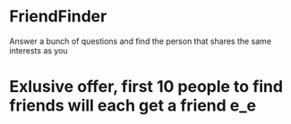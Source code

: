# FriendFinder
Answer a bunch of questions and find the person that shares the same interests as you

# Exlusive offer, first 10 people to find friends will each get a friend e_e